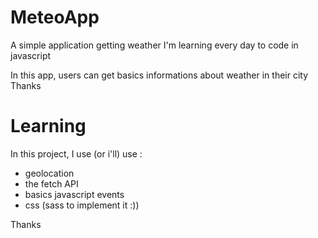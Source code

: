 # MeteoApp

A simple application getting weather
I'm learning every day to code in javascript

In this app, users can get basics informations about weather in their city
Thanks

# Learning

In this project, I use (or i'll) use :

-   geolocation
-   the fetch API
-   basics javascript events
-   css (sass to implement it :))

Thanks
